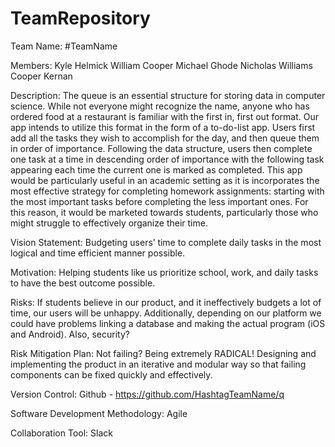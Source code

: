 # TeamRepository

Team Name: #TeamName

Members:
Kyle Helmick
William Cooper
Michael Ghode
Nicholas Williams
Cooper Kernan

Description:
The queue is an essential structure for storing data in computer science. While not everyone might recognize the name, anyone who has ordered food at a restaurant is familiar with the first in, first out format. Our app intends to utilize this format in the form of a to-do-list app. Users first add all the tasks they wish to accomplish for the day, and then queue them in order of importance. Following the data structure, users then complete one task at a time in descending order of importance with the following task appearing each time the current one is marked as completed.
This app would be particularly useful in an academic setting as it is incorporates the most effective strategy for completing homework assignments: starting with the most important tasks before completing the less important ones. For this reason, it would be marketed towards students, particularly those who might struggle to effectively organize their time.

Vision Statement:
Budgeting users’ time to complete daily tasks in the most logical and time efficient manner possible.

Motivation:
Helping students like us prioritize school, work, and daily tasks to have the best outcome possible.

Risks:
If students believe in our product, and it ineffectively budgets a lot of time, our users will be unhappy. Additionally, depending on our platform we could have problems linking a database and making the actual program (iOS and Android). Also, security?

Risk Mitigation Plan:
Not failing? Being extremely RADICAL! Designing and implementing the product in an iterative and modular way so that failing components can be fixed quickly and effectively. 

Version Control:
Github - https://github.com/HashtagTeamName/q

Software Development Methodology:
Agile

Collaboration Tool:
Slack


